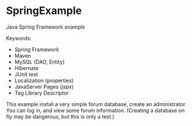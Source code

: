 # SpringExample
Java Spring Framework example

Keywords:
- Spring Framework
- Maven
- MySQL (DAO, Entity)
- Hibernate
- JUnit test
- Localization (properties)
- JavaServer Pages (jspx)
- Tag Library Descriptor

This example install a very simple forum database, create an administrator.
You can log in, and view some forum information.
(Creating a database on fly may be dangerous, but this is only a test.)
